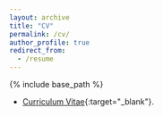```yaml
---
layout: archive
title: "CV"
permalink: /cv/
author_profile: true
redirect_from:
  - /resume
---
```


{% include base_path %}

* [Curriculum Vitae](/files/CV.pdf){:target="_blank"}.
